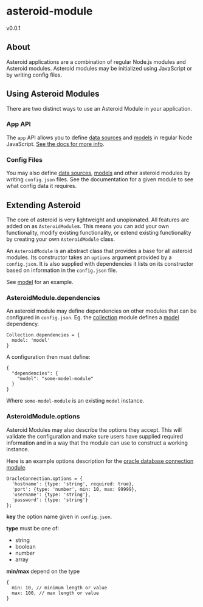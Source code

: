 # asteroid-module
v0.0.1

## About

Asteroid applications are a combination of regular Node.js modules and Asteroid modules. Asteroid modules may be initialized using JavaScript or by writing config files.

## Using Asteroid Modules

There are two distinct ways to use an Asteroid Module in your application.

### App API

The `app` API allows you to define [data sources](../data-source) and [models](../model) in regular Node JavaScript. [See the docs for more info](../../readme.md#API).

### Config Files

You may also define [data sources](../data-source), [models](../model) and other asteroid modules by writing `config.json` files. See the documentation for a given module to see what config data it requires.

## Extending Asteroid

The core of asteroid is very lightweight and unopionated. All features are added on as `AsteroidModule`s. This means you can add your own functionality, modify existing functionality, or extend existing functionality by creating your own `AsteroidModule` class.

An `AsteroidModule` is an abstract class that provides a base for all asteroid modules. Its constructor takes an `options` argument provided by a `config.json`. It is also supplied with dependencies it lists on its constructor based on information in the `config.json` file.

See [model](../model) for an example.

### AsteroidModule.dependencies

An asteroid module may define dependencies on other modules that can be configured in `config.json`. Eg. the [collection](../collection/lib/collection.js) module defines a [model](../model) dependency.

    Collection.dependencies = {
      model: 'model'
    }
    
A configuration then must define:

    {
      "dependencies": {
        "model": "some-model-module"
      }
    }
    
Where `some-model-module` is an existing `model` instance.

### AsteroidModule.options

Asteroid Modules may also describe the options they accept. This will validate the configuration and make sure users have supplied required information and in a way that the module can use to construct a working instance.

Here is an example options description for the [oracle database connection module](../connections/oracle-connection).

    OracleConnection.options = {
      'hostname': {type: 'string', required: true},
      'port': {type: 'number', min: 10, max: 99999},
      'username': {type: 'string'},
      'password': {type: 'string'}
    };

**key** the option name given in `config.json`.

**type** must be one of:

 - string
 - boolean
 - number
 - array
 
**min/max** depend on the type

    {
      min: 10, // minimum length or value
      max: 100, // max length or value
    }